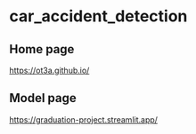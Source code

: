 # car_accident_detection

## Home page
https://ot3a.github.io/

## Model page
https://graduation-project.streamlit.app/
